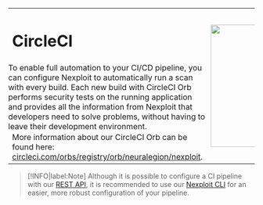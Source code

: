 <table id="integrations" >
  <tr>
    <td width="70%">
      <h1>CircleCI</h1>
    </td>
    <td width="30%" style="text-align:center" rowspan="3">
      <img src="guide/pipeline-integration/pipe-management/media/circleci/circleci-new-logo.png" width="200" height="250"></img>
    </td>
  </tr>
  <tr>
    <td style="text-align:left;vertical-align:text-top;padding:0px">
    To enable full automation to your CI/CD pipeline, you can configure Nexploit to automatically run a scan with every build. Each new build with CircleCI Orb performs security tests on the running application and provides all the information from Nexploit that developers need to solve problems, without having to leave their development environment.
    </td>
  </tr>
  <tr>
  <td>
  More information about our CircleCI Orb can be found here: <a href="https://circleci.com/orbs/registry/orb/neuralegion/nexploit">circleci.com/orbs/registry/orb/neuralegion/nexploit</a>.
  </td>
  </tr>
</table>

> [!INFO|label:Note]
Although it is possible to configure a CI pipeline with our [REST API](https://kb.neuralegion.com/#/guide/np-rest-api/using), it is recommended to use our [Nexploit CLI](https://kb.neuralegion.com/#/guide/np-cli/overview) for an easier, more robust configuration of your pipeline.
